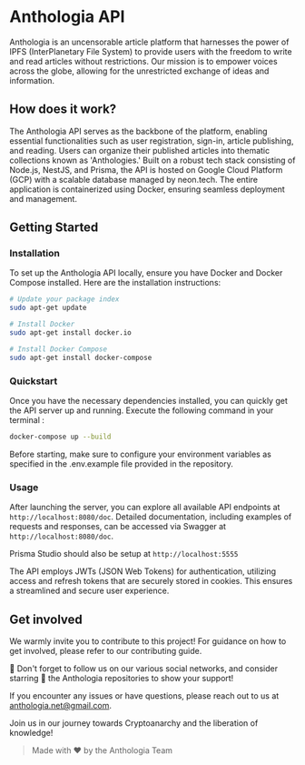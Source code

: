 # Anthologia API

Anthologia is an uncensorable article platform that harnesses the power of IPFS (InterPlanetary File System) to provide users with the freedom to write and read articles without restrictions. Our mission is to empower voices across the globe, allowing for the unrestricted exchange of ideas and information.

## How does it work?

The Anthologia API serves as the backbone of the platform, enabling essential functionalities such as user registration, sign-in, article publishing, and reading. Users can organize their published articles into thematic collections known as 'Anthologies.' Built on a robust tech stack consisting of Node.js, NestJS, and Prisma, the API is hosted on Google Cloud Platform (GCP) with a scalable database managed by neon.tech. The entire application is containerized using Docker, ensuring seamless deployment and management.

## Getting Started

### Installation

To set up the Anthologia API locally, ensure you have Docker and Docker Compose installed. Here are the installation instructions:

```bash
# Update your package index
sudo apt-get update

# Install Docker
sudo apt-get install docker.io

# Install Docker Compose
sudo apt-get install docker-compose
```

### Quickstart
Once you have the necessary dependencies installed, you can quickly get the API server up and running. Execute the following command in your terminal :

```bash
docker-compose up --build
```
Before starting, make sure to configure your environment variables as specified in the .env.example file provided in the repository.

### Usage
After launching the server, you can explore all available API endpoints at `http://localhost:8080/doc`. Detailed documentation, including examples of requests and responses, can be accessed via Swagger at `http://localhost:8080/doc`.

Prisma Studio should also be setup at `http://localhost:5555`

The API employs JWTs (JSON Web Tokens) for authentication, utilizing access and refresh tokens that are securely stored in cookies. This ensures a streamlined and secure user experience.

## Get involved
We warmly invite you to contribute to this project! For guidance on how to get involved, please refer to our contributing guide.

 🚀 Don't forget to follow us on our various social networks, and consider starring 🌟 the Anthologia repositories to show your support!


If you encounter any issues or have questions, please reach out to us at anthologia.net@gmail.com.

Join us in our journey towards Cryptoanarchy and the liberation of knowledge!

>Made with ❤️ by the Anthologia Team
